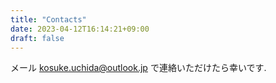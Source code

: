 ```yaml
---
title: "Contacts"
date: 2023-04-12T16:14:21+09:00
draft: false
---
```


メール kosuke.uchida@outlook.jp で連絡いただけたら幸いです.
